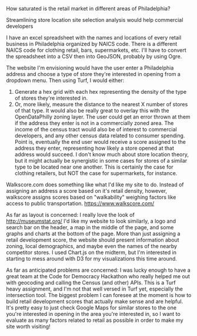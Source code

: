 How saturated is the retail market in different areas of Philadelphia?

Streamlining store location site selection analysis would help commercial developers

I have an excel spreadsheet with the names and locations of every retail business in Philadelphia organized by NAICS code. There is a different NAICS code for clothing retail, bars, supermarkets, etc.
I'll have to convert the spreadsheet into a CSV then into GeoJSON, probably by using Ogre.

The website I'm envisioning would have the user enter a Philadelphia address and choose a type of store they're interested in opening from a dropdown menu. Then using Turf, I would either:
1. Generate a hex grid with each hex representing the density of the type of stores they're interested in.
2. Or, more likely, measure the distance to the nearest X number of stores of that type.
It would also be really great to overlay this with the OpenDataPhilly zoning layer. The user could get an
error thrown at them if the address they enter is not in a commercially zoned area. The income of the census tract would also be of interest to commercial developers, and any other census data related to consumer spending. Point is, eventually the end user would receive a score assigned to the address they enter, representing how likely a store opened at that address would succeed. I don't know much about store location theory, but it might actually be synergistic in some cases for stores of a similar type to be located near one another. This is certainly the case for clothing retailers, but NOT the case for supermarkets, for instance.

Walkscore.com does something like what I'd like my site to do. Instead of assigning an address a score based on it's retail density, however, walkscore assigns scores based on "walkability" weighing factors like access to public transportation.
https://www.walkscore.com/

As far as layout is concerned: I really love the look of http://museumstat.org/
I'd like my website to look similarly, a logo and search bar on the header, a map in the middle of the page,
and some graphs and charts at the bottom of the page. More than just assigning a retail development score, the website should present information about zoning, local demographics, and maybe even the names of the nearby competitor stores. I used Chart.js on the midterm, but I'm interested in starting to mess around with D3 for my visualizations this time around.

As far as anticipated problems are concerned:
I was lucky enough to have a great team at the Code for Democracy Hackathon who really helped me out with geocoding and calling the Census (and other) APIs. This is a Turf heavy assignment, and I'm not that well versed in Turf yet, especially the intersection tool.
The biggest problem I can foresee at the moment is how to build retail development scores that actually make sense and are helpful. It's pretty easy to just check Google Maps for similar stores to the one you're interested in opening in the area you're interested in, so I want to evaluate as many factors related to retail as possible in order to make my site worth visiting!
